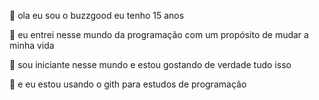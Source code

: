 👾 ola eu sou o buzzgood eu tenho 15 anos 

👾 eu entrei nesse mundo da programação com um propósito de mudar a minha vida

👾 sou iniciante nesse mundo e estou gostando de verdade tudo isso 

👾 e eu estou usando o gith para estudos de programação 
